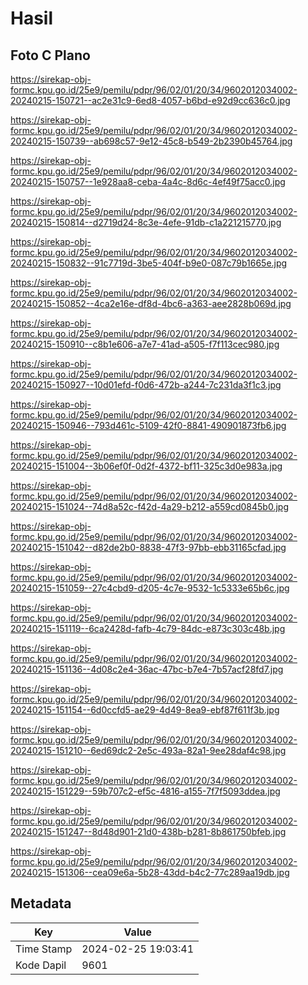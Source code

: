 # Hasil

## Foto C Plano

https://sirekap-obj-formc.kpu.go.id/25e9/pemilu/pdpr/96/02/01/20/34/9602012034002-20240215-150721--ac2e31c9-6ed8-4057-b6bd-e92d9cc636c0.jpg

https://sirekap-obj-formc.kpu.go.id/25e9/pemilu/pdpr/96/02/01/20/34/9602012034002-20240215-150739--ab698c57-9e12-45c8-b549-2b2390b45764.jpg

https://sirekap-obj-formc.kpu.go.id/25e9/pemilu/pdpr/96/02/01/20/34/9602012034002-20240215-150757--1e928aa8-ceba-4a4c-8d6c-4ef49f75acc0.jpg

https://sirekap-obj-formc.kpu.go.id/25e9/pemilu/pdpr/96/02/01/20/34/9602012034002-20240215-150814--d2719d24-8c3e-4efe-91db-c1a221215770.jpg

https://sirekap-obj-formc.kpu.go.id/25e9/pemilu/pdpr/96/02/01/20/34/9602012034002-20240215-150832--91c7719d-3be5-404f-b9e0-087c79b1665e.jpg

https://sirekap-obj-formc.kpu.go.id/25e9/pemilu/pdpr/96/02/01/20/34/9602012034002-20240215-150852--4ca2e16e-df8d-4bc6-a363-aee2828b069d.jpg

https://sirekap-obj-formc.kpu.go.id/25e9/pemilu/pdpr/96/02/01/20/34/9602012034002-20240215-150910--c8b1e606-a7e7-41ad-a505-f7f113cec980.jpg

https://sirekap-obj-formc.kpu.go.id/25e9/pemilu/pdpr/96/02/01/20/34/9602012034002-20240215-150927--10d01efd-f0d6-472b-a244-7c231da3f1c3.jpg

https://sirekap-obj-formc.kpu.go.id/25e9/pemilu/pdpr/96/02/01/20/34/9602012034002-20240215-150946--793d461c-5109-42f0-8841-490901873fb6.jpg

https://sirekap-obj-formc.kpu.go.id/25e9/pemilu/pdpr/96/02/01/20/34/9602012034002-20240215-151004--3b06ef0f-0d2f-4372-bf11-325c3d0e983a.jpg

https://sirekap-obj-formc.kpu.go.id/25e9/pemilu/pdpr/96/02/01/20/34/9602012034002-20240215-151024--74d8a52c-f42d-4a29-b212-a559cd0845b0.jpg

https://sirekap-obj-formc.kpu.go.id/25e9/pemilu/pdpr/96/02/01/20/34/9602012034002-20240215-151042--d82de2b0-8838-47f3-97bb-ebb31165cfad.jpg

https://sirekap-obj-formc.kpu.go.id/25e9/pemilu/pdpr/96/02/01/20/34/9602012034002-20240215-151059--27c4cbd9-d205-4c7e-9532-1c5333e65b6c.jpg

https://sirekap-obj-formc.kpu.go.id/25e9/pemilu/pdpr/96/02/01/20/34/9602012034002-20240215-151119--6ca2428d-fafb-4c79-84dc-e873c303c48b.jpg

https://sirekap-obj-formc.kpu.go.id/25e9/pemilu/pdpr/96/02/01/20/34/9602012034002-20240215-151136--4d08c2e4-36ac-47bc-b7e4-7b57acf28fd7.jpg

https://sirekap-obj-formc.kpu.go.id/25e9/pemilu/pdpr/96/02/01/20/34/9602012034002-20240215-151154--6d0ccfd5-ae29-4d49-8ea9-ebf87f611f3b.jpg

https://sirekap-obj-formc.kpu.go.id/25e9/pemilu/pdpr/96/02/01/20/34/9602012034002-20240215-151210--6ed69dc2-2e5c-493a-82a1-9ee28daf4c98.jpg

https://sirekap-obj-formc.kpu.go.id/25e9/pemilu/pdpr/96/02/01/20/34/9602012034002-20240215-151229--59b707c2-ef5c-4816-a155-7f7f5093ddea.jpg

https://sirekap-obj-formc.kpu.go.id/25e9/pemilu/pdpr/96/02/01/20/34/9602012034002-20240215-151247--8d48d901-21d0-438b-b281-8b861750bfeb.jpg

https://sirekap-obj-formc.kpu.go.id/25e9/pemilu/pdpr/96/02/01/20/34/9602012034002-20240215-151306--cea09e6a-5b28-43dd-b4c2-77c289aa19db.jpg


## Metadata

| Key        | Value               |
| ---------- | ------------------- |
| Time Stamp | 2024-02-25 19:03:41 |
| Kode Dapil | 9601                |



